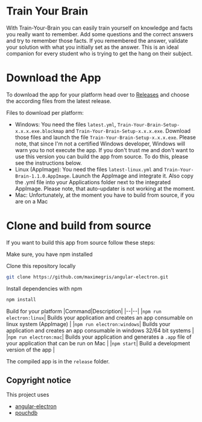 # Train Your Brain
With Train-Your-Brain you can easily train yourself on knowledge and facts you really want to remember. Add some questions and the correct answers and try to remember those facts. If you remembered the answer, validate your solution with what you initially set as the answer.
This is an ideal companion for every student who is trying to get the hang on their subject.

# Download the App
To download the app for your platform head over to [Releases](https://github.com/jon-ryan/trainYourBrain/releases) and choose the according files from the latest release.

Files to download per platform:
- Windows: You need the files `latest.yml`, `Train-Your-Brain-Setup-x.x.x.exe.blockmap` and `Train-Your-Brain-Setup-x.x.x.exe`. Download those files and launch the file `Train-Your-Brain-Setup-x.x.x.exe`. Please note, that since I'm not a certified Windows developer, Windows will warn you to not execute the app. If you don't trust me and don't want to use this version you can build the app from source. To do this, please see the instructions below.
- Linux (AppImage): You need the files `latest-linux.yml` and `Train-Your-Brain-1.1.0.AppImage`. Launch the AppImage and integrate it. Also copy the .yml file into your Applications folder next to the integrated AppImage. Please note, that auto-updater is not working at the moment.
- Mac: Unfortunately, at the moment you have to build from source, if you are on a Mac


# Clone and build from source
If you want to build this app from source follow these steps:

Make sure, you have npm installed


Clone this repository locally
``` bash
git clone https://github.com/maximegris/angular-electron.git
```


Install dependencies with npm
``` bash
npm install
```


Build for your platform
|Command|Description|
|--|--|
|`npm run electron:linux`| Builds your application and creates an app consumable on linux system (AppImage) |
|`npm run electron:windows`| Builds your application and creates an app consumable in windows 32/64 bit systems |
|`npm run electron:mac`|  Builds your application and generates a `.app` file of your application that can be run on Mac |
|`npm start`| Build a development version of the app |

The compiled app is in the `release` folder.


## Copyright notice
This project uses
- [angular-electron](https://github.com/maximegris/angular-electron)
- [pouchdb](https://github.com/pouchdb/pouchdb)
